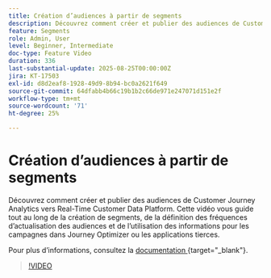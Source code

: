 ```yaml
---
title: Création d’audiences à partir de segments
description: Découvrez comment créer et publier des audiences de Customer Journey Analytics vers Real-Time Customer Data Platform.
feature: Segments
role: Admin, User
level: Beginner, Intermediate
doc-type: Feature Video
duration: 336
last-substantial-update: 2025-08-25T00:00:00Z
jira: KT-17503
exl-id: d8d2eaf8-1928-49d9-8b94-bc0a2621f649
source-git-commit: 64dfabb4b66c19b1b2c66de971e247071d151e2f
workflow-type: tm+mt
source-wordcount: '71'
ht-degree: 25%

---
```


# Création d’audiences à partir de segments

Découvrez comment créer et publier des audiences de Customer Journey Analytics vers Real-Time Customer Data Platform. Cette vidéo vous guide tout au long de la création de segments, de la définition des fréquences d’actualisation des audiences et de l’utilisation des informations pour les campagnes dans Journey Optimizer ou les applications tierces.

Pour plus d’informations, consultez la [&#x200B; documentation &#x200B;](https://experienceleague.adobe.com/fr/docs/analytics-platform/using/cja-components/audiences/publish){target="_blank"}.

>[!VIDEO](https://video.tv.adobe.com/v/3471275/?learn=on&captions=fre_fr)
